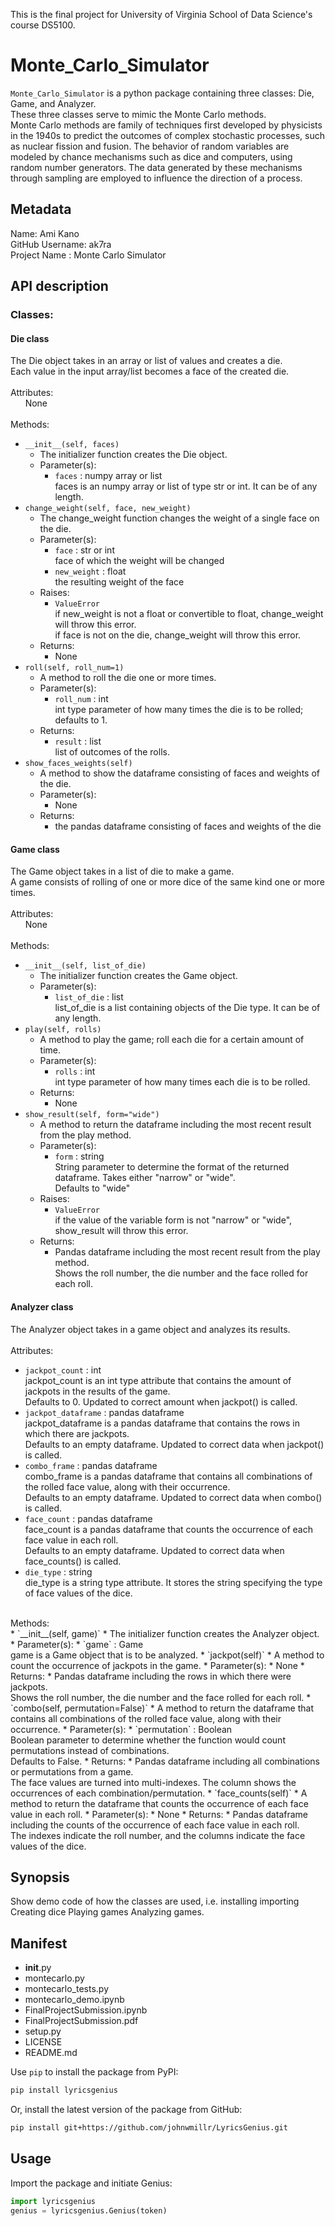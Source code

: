 This is the final project for University of Virginia School of Data Science's course DS5100.

# Monte_Carlo_Simulator

`Monte_Carlo_Simulator` is a python package containing three classes: Die, Game, and Analyzer. <br />
These three classes serve to mimic the Monte Carlo methods. <br />
Monte Carlo methods are family of techniques first developed by physicists in the 1940s to predict the outcomes of complex stochastic processes, such as nuclear fission and fusion. The behavior of random variables are modeled by chance mechanisms such as dice and computers, using random number generators. The data generated by these mechanisms through sampling are employed to influence the direction of a process.

## Metadata
Name: Ami Kano <br />
GitHub Username: ak7ra <br />
Project Name : Monte Carlo Simulator

## API description
### Classes:
#### Die class
The Die object takes in an array or list of values and creates a die. <br />
Each value in the input array/list becomes a face of the created die. <br />
<br />
Attributes: <br />
&nbsp;&nbsp;&nbsp;&nbsp;&nbsp;&nbsp;None <br />
<br />
Methods: <br />
* `__init__(self, faces)`
    * The initializer function creates the Die object.
    * Parameter(s):
        * `faces` : numpy array or list <br />
          faces is an numpy array or list of type str or int. It can be of any length.
* `change_weight(self, face, new_weight)`
    * The change_weight function changes the weight of a single face on the die.
    * Parameter(s):
        * `face` : str or int <br />
          face of which the weight will be changed
        * `new_weight` : float <br />
          the resulting weight of the face
    * Raises:
        * `ValueError` <br />
          if new_weight is not a float or convertible to float, change_weight will throw this error. <br />
          if face is not on the die, change_weight will throw this error. <br />
    * Returns:
        * None
* `roll(self, roll_num=1)`
    * A method to roll the die one or more times.
    * Parameter(s):
        * `roll_num` : int <br />
          int type parameter of how many times the die is to be rolled; defaults to 1.
    * Returns:
        * `result` : list <br />
          list of outcomes of the rolls.
* `show_faces_weights(self)`
    * A method to show the dataframe consisting of faces and weights of the die.
    * Parameter(s):
        * None
    * Returns:
        * the pandas dataframe consisting of faces and weights of the die
#### Game class
The Game object takes in a list of die to make a game. <br />
A game consists of rolling of one or more dice of the same kind one or more times. <br />
 <br />
Attributes: <br />
&nbsp;&nbsp;&nbsp;&nbsp;&nbsp;&nbsp;None <br />
<br />
Methods: <br />
* `__init__(self, list_of_die)`
    * The initializer function creates the Game object.
    * Parameter(s):
        * `list_of_die` : list <br />
          list_of_die is a list containing objects of the Die type. It can be of any length.
* `play(self, rolls)`
    * A method to play the game; roll each die for a certain amount of time.
    * Parameter(s):
        *  `rolls` : int <br />
           int type parameter of how many times each die is to be rolled.
    * Returns:
        * None
* `show_result(self, form="wide")`
    * A method to return the dataframe including the most recent result from the play method.
    * Parameter(s):
        * `form` : string <br />
          String parameter to determine the format of the returned dataframe. Takes either "narrow" or "wide". <br />
          Defaults to "wide"
    * Raises:
        * `ValueError` <br />
          if the value of the variable form is not "narrow" or "wide", show_result will throw this error.
    * Returns:
        * Pandas dataframe including the most recent result from the play method. <br />
          Shows the roll number, the die number and the face rolled for each roll.

#### Analyzer class
The Analyzer object takes in a game object and analyzes its results. <br />
 <br />
Attributes: <br />
* `jackpot_count` : int <br />
  jackpot_count is an int type attribute that contains the amount of jackpots in the results of the game. <br />
  Defaults to 0. Updated to correct amount when jackpot() is called.
* `jackpot_dataframe` : pandas dataframe <br />
  jackpot_dataframe is a pandas dataframe that contains the rows in which there are jackpots. <br />
  Defaults to an empty dataframe. Updated to correct data when jackpot() is called.
* `combo_frame` : pandas dataframe <br />
  combo_frame is a pandas dataframe that contains all combinations of the rolled face value, along with their occurrence. <br />
  Defaults to an empty dataframe. Updated to correct data when combo() is called.
* `face_count` : pandas dataframe <br />
  face_count is a pandas dataframe that counts the occurrence of each face value in each roll. <br />
  Defaults to an empty dataframe. Updated to correct data when face_counts() is called.
* `die_type` : string <br />
  die_type is a string type attribute. It stores the string specifying the type of face values of the dice.
<br />
Methods: <br />
* `__init__(self, game)`
    * The initializer function creates the Analyzer object.
    * Parameter(s):
        * `game` : Game <br />
          game is a Game object that is to be analyzed.
* `jackpot(self)`
    * A method to count the occurrence of jackpots in the game.
    * Parameter(s):
        * None
    * Returns:
        * Pandas dataframe including the rows in which there were jackpots. <br />
          Shows the roll number, the die number and the face rolled for each roll.
* `combo(self, permutation=False)`
    * A method to return the dataframe that contains all combinations of the rolled face value, along with their occurrence.
    * Parameter(s):
        * `permutation` : Boolean <br />
          Boolean parameter to determine whether the function would count permutations instead of combinations. <br />
          Defaults to False.
    * Returns:
        * Pandas dataframe including all combinations or permutations from a game. <br />
          The face values are turned into multi-indexes. The column shows the occurrences of each combination/permutation.
* `face_counts(self)`
    * A method to return the dataframe that counts the occurrence of each face value in each roll.
    * Parameter(s):
        * None
    * Returns:
        * Pandas dataframe including the counts of the occurrence of each face value in each roll. <br />
          The indexes indicate the roll number, and the columns indicate the face values of the dice.



## Synopsis
Show demo code of how the classes are used, i.e.
installing
importing
Creating dice
Playing games
Analyzing games.


## Manifest
* __init__.py
* montecarlo.py
* montecarlo_tests.py
* montecarlo_demo.ipynb
* FinalProjectSubmission.ipynb
* FinalProjectSubmission.pdf
* setup.py
* LICENSE
* README.md




Use `pip` to install the package from PyPI:

```bash
pip install lyricsgenius
```

Or, install the latest version of the package from GitHub:

```bash
pip install git+https://github.com/johnwmillr/LyricsGenius.git
```

## Usage
Import the package and initiate Genius:

```python
import lyricsgenius
genius = lyricsgenius.Genius(token)
```
